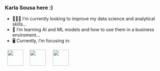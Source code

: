 ### Karla Sousa here :)

- 👨🏻‍💻 I’m currently looking to improve my data science and analytical skills...
- 🌱 I’m learning AI and ML models and how to use them in a business enviroment...
- 🖥️ Currently, I’m focusing in:
<div style="display: inline">
  &nbsp;&nbsp;<img width='50' height='50' src="https://cdn.jsdelivr.net/gh/devicons/devicon/icons/python/python-original.svg" />&nbsp;&nbsp;
  &nbsp;&nbsp;<img width='50' height='50' src="https://cdn.jsdelivr.net/gh/devicons/devicon/icons/r/r-original.svg" />&nbsp;&nbsp;&nbsp;
  &nbsp;&nbsp;<img width='50' height='50' src="https://cdn.jsdelivr.net/gh/devicons/devicon/icons/lua/lua-original-wordmark.svg" />&nbsp;&nbsp;
</div> 

